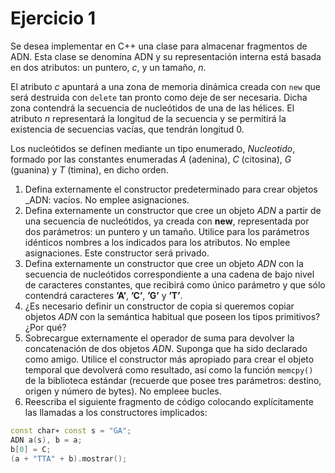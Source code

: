 # Ejercicio 1
Se desea implementar en C++ una clase para almacenar fragmentos de ADN. Esta clase se denomina ADN y 
su representación interna está basada en dos atributos: un puntero, _c_, y un tamaño, _n_. 

El atributo _c_ apuntará a una zona de memoria dinámica creada con ```new``` que
será destruida con ```delete``` tan pronto como deje de ser necesaria. Dicha zona contendrá la
secuencia de nucleótidos de una de las hélices. El atributo _n_ representará la longitud de la
secuencia y se permitirá la existencia de secuencias vacías, que tendrán longitud 0.

Los nucleótidos se definen mediante un tipo enumerado, _Nucleotido_, formado por las constantes
enumeradas _A_ (adenina), _C_ (citosina), _G_ (guanina) y _T_ (timina), en dicho orden.

1. Defina externamente el constructor predeterminado para crear objetos _ADN: vacíos. No emplee asignaciones.
2. Defina externamente un constructor que cree un objeto _ADN_ a partir de una secuencia de nucleótidos, ya creada con __new__, representada por dos parámetros: un puntero y un tamaño. Utilice para los parámetros idénticos nombres a los indicados para los atributos. No emplee asignaciones. Este constructor será privado.
3. Defina externamente un constructor que cree un objeto _ADN_ con la secuencia de nucleótidos correspondiente
   a una cadena de bajo nivel de caracteres constantes, que recibirá como único parámetro y que sólo
   contendrá caracteres __’A’__, __’C’__, __’G’__ y __’T’__.
4. ¿Es necesario definir un constructor de copia si queremos copiar objetos _ADN_ con la
   semántica habitual que poseen los tipos primitivos? ¿Por qué?
6. Sobrecargue externamente el operador de suma para devolver la concatenación de dos
   objetos _ADN_. Suponga que ha sido declarado como amigo. Utilice el constructor más
   apropiado para crear el objeto temporal que devolverá como resultado, así como la función
   ```memcpy()``` de la biblioteca estándar (recuerde que posee tres parámetros: destino, origen
   y número de bytes). No empleee bucles.
7. Reescriba el siguiente fragmento de código colocando explícitamente las llamadas a los constructores implicados:
```C++
const char∗ const s = "GA";
ADN a(s), b = a;
b[0] = C;
(a + "TTA" + b).mostrar();
```
